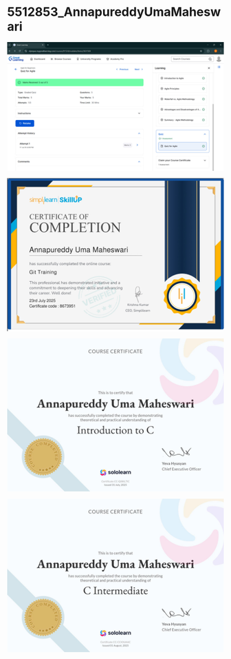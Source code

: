 # 5512853_AnnapureddyUmaMaheswari

![image alt](https://github.com/umareddy-01/5512853_AnnapureddyUmaMaheswari/blob/main/SDLC/Agile%20certificate.jpeg?raw=true)

![New Image](https://github.com/umareddy-01/5512853_AnnapureddyUmaMaheswari/blob/main/GIT/GIT.jpeg?raw=true)

![Beginner Image](https://github.com/umareddy-01/5512853_AnnapureddyUmaMaheswari/blob/main/Essentials%20for%20C%20programming/Beginner.jpg?raw=true)

![Intermediate Image](https://github.com/umareddy-01/5512853_AnnapureddyUmaMaheswari/blob/main/Essentials%20for%20C%20programming/Intermediate.jpg?raw=true)
